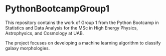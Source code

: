 # PythonBootcampGroup1
This repository contains the work of Group 1 from the Python Bootcamp in Statistics and Data Analysis for the MSc in High Energy Physics, Astrophysics, and Cosmology at UAB. 


The project focuses on developing a machine learning algorithm to classify galaxy morphologies. 
